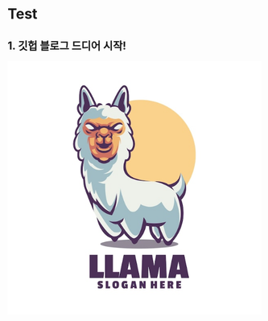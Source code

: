 # Test

## 1. 깃헙 블로그 드디어 시작!

![](../images/2024-07-20-first-posting/llama-mascot-logo_83738-665.jpg)